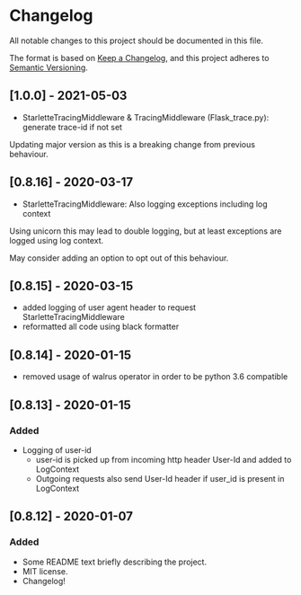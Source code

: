 # Changelog

All notable changes to this project should be documented in this file.

The format is based on [Keep a
Changelog](https://keepachangelog.com/en/1.0.0/), and this project
adheres to [Semantic Versioning](https://semver.org/spec/v2.0.0.html).

## [1.0.0] - 2021-05-03

- StarletteTracingMiddleware & TracingMiddleware (Flask_trace.py): generate trace-id if not set

Updating major version as this is a breaking change from previous behaviour.

## [0.8.16] - 2020-03-17

- StarletteTracingMiddleware: Also logging exceptions including log context

Using unicorn this may lead to double logging, but at least exceptions are logged using log context. 

May consider adding an option to opt out of this behaviour. 

## [0.8.15] - 2020-03-15

- added logging of user agent header to request StarletteTracingMiddleware
- reformatted all code using black formatter

## [0.8.14] - 2020-01-15

- removed usage of walrus operator in order to be python 3.6 compatible

## [0.8.13] - 2020-01-15

### Added

- Logging of user-id
  - user-id is picked up from incoming http header User-Id and added to LogContext
  - Outgoing requests also send User-Id header if user_id is present in LogContext

## [0.8.12] - 2020-01-07

### Added

- Some README text briefly describing the project.
- MIT license.
- Changelog!
